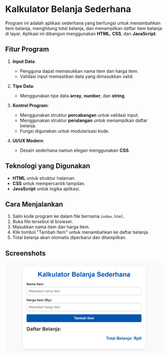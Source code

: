 # Kalkulator Belanja Sederhana

Program ini adalah aplikasi sederhana yang berfungsi untuk menambahkan item belanja, menghitung total belanja, dan menampilkan daftar item belanja di layar. Aplikasi ini dibangun menggunakan **HTML**, **CSS**, dan **JavaScript**.

## Fitur Program

1. **Input Data**:

    - Pengguna dapat memasukkan nama item dan harga item.
    - Validasi input memastikan data yang dimasukkan valid.

2. **Tipe Data**:

    - Menggunakan tipe data **array**, **number**, dan **string**.

3. **Kontrol Program**:

    - Menggunakan struktur **percabangan** untuk validasi input.
    - Menggunakan struktur **perulangan** untuk menampilkan daftar belanja.
    - Fungsi digunakan untuk modularisasi kode.

4. **UI/UX Modern**:
    - Desain sederhana namun elegan menggunakan **CSS**.

## Teknologi yang Digunakan

-   **HTML** untuk struktur halaman.
-   **CSS** untuk mempercantik tampilan.
-   **JavaScript** untuk logika aplikasi.

## Cara Menjalankan

1. Salin kode program ke dalam file bernama `index.html`.
2. Buka file tersebut di browser.
3. Masukkan nama item dan harga item.
4. Klik tombol "Tambah Item" untuk menambahkan ke daftar belanja.
5. Total belanja akan otomatis diperbarui dan ditampilkan.

## Screenshots

![Tampilan Program](screenshot.png)
